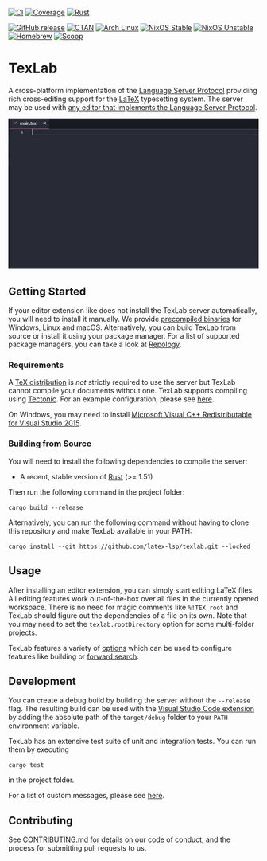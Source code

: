 [![CI](https://github.com/latex-lsp/texlab/workflows/CI/badge.svg)](https://github.com/latex-lsp/texlab/actions)
[![Coverage](https://codecov.io/gh/latex-lsp/texlab/branch/master/graph/badge.svg)](https://codecov.io/gh/latex-lsp/texlab)
[![Rust](https://img.shields.io/badge/rustc-1.51%2B-blue)](https://blog.rust-lang.org/2021/03/25/Rust-1.51.0.html)

[![GitHub release](https://img.shields.io/github/release/latex-lsp/texlab?label=github)](https://github.com/latex-lsp/texlab/releases)
[![CTAN](https://img.shields.io/ctan/v/texlab)](https://ctan.org/pkg/texlab)
[![Arch Linux](https://repology.org/badge/version-for-repo/arch/texlab.svg?header=arch%20linux)](https://www.archlinux.org/packages/community/x86_64/texlab/)
[![NixOS Stable](https://repology.org/badge/version-for-repo/nix_stable/texlab.svg?header=nixos%20stable)](https://nixos.org/nixos/packages.html?channel=nixos-20.03&query=texlab)
[![NixOS Unstable](https://repology.org/badge/version-for-repo/nix_unstable/texlab.svg?header=nixos%20unstable)](https://nixos.org/nixos/packages.html?channel=nixpkgs-unstable&query=texlab)
[![Homebrew](https://repology.org/badge/version-for-repo/homebrew/texlab.svg?header=homebrew)](https://formulae.brew.sh/formula/texlab)
[![Scoop](https://repology.org/badge/version-for-repo/scoop/texlab.svg?header=scoop)](https://scoop.sh/)

# TexLab

A cross-platform implementation of the [Language Server Protocol](https://microsoft.github.io/language-server-protocol)
providing rich cross-editing support for the [LaTeX](https://www.latex-project.org/) typesetting system.
The server may be used with [any editor that implements the Language Server Protocol](https://microsoft.github.io/language-server-protocol/implementors/tools/).

![Demo](docs/demo.gif)

## Getting Started

If your editor extension like does not install the TexLab server automatically,
you will need to install it manually.
We provide [precompiled binaries](https://github.com/latex-lsp/texlab/releases)
for Windows, Linux and macOS.
Alternatively, you can build TexLab from source or install it using your package manager.
For a list of supported package managers, you can take a look at [Repology](https://repology.org/project/texlab/versions).

### Requirements

A [TeX distribution](https://www.latex-project.org/get/#tex-distributions) is _not_ strictly required
to use the server but TexLab cannot compile your documents without one.
TexLab supports compiling using [Tectonic](https://tectonic-typesetting.github.io/).
For an example configuration, please see [here](docs/tectonic.md).

On Windows, you may need to install [Microsoft Visual C++ Redistributable for Visual Studio 2015](https://www.microsoft.com/en-US/download/details.aspx?id=48145).

### Building from Source

You will need to install the following dependencies to compile the server:

- A recent, stable version of [Rust](https://rustup.rs/) (>= 1.51)

Then run the following command in the project folder:

```shell
cargo build --release
```

Alternatively, you can run the following command
without having to clone this repository and make TexLab available in your PATH:

```shell
cargo install --git https://github.com/latex-lsp/texlab.git --locked
```

## Usage

After installing an editor extension, you can simply start editing LaTeX files. All editing features work out-of-the-box over all files in the currently opened workspace.
There is no need for magic comments like `%!TEX root`
and TexLab should figure out the dependencies of a file on its own.
Note that you may need to set the `texlab.rootDirectory` option for some multi-folder projects.

TexLab features a variety of [options](docs/options.md) which can be used to configure features like building or [forward search](docs/previewing.md).

## Development

You can create a debug build by building the server without the `--release` flag.
The resulting build can be used with the [Visual Studio Code extension](https://github.com/latex-lsp/texlab-vscode)
by adding the absolute path of the `target/debug` folder to your `PATH` environment variable.

TexLab has an extensive test suite of unit and integration tests. You can run them by executing

```shell
cargo test
```

in the project folder.

For a list of custom messages, please see [here](docs/custom_messages.md).

## Contributing

See [CONTRIBUTING.md](CONTRIBUTING.md) for details on our code of conduct, and the process for submitting pull requests to us.
